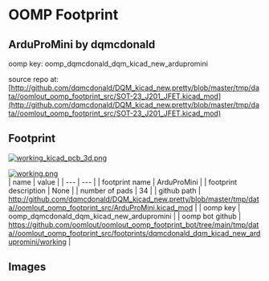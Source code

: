 # OOMP Footprint  
## ArduProMini  by dqmcdonald  
  
oomp key: oomp_dqmcdonald_dqm_kicad_new_ardupromini  
  
source repo at: [http://github.com/dqmcdonald/DQM_kicad_new.pretty/blob/master/tmp/data//oomlout_oomp_footprint_src/SOT-23_J201_JFET.kicad_mod](http://github.com/dqmcdonald/DQM_kicad_new.pretty/blob/master/tmp/data//oomlout_oomp_footprint_src/SOT-23_J201_JFET.kicad_mod)  
## Footprint  
  
[![working_kicad_pcb_3d.png](working_kicad_pcb_3d_600.png)](working_kicad_pcb_3d.png)  
  
[![working.png](working_600.png)](working.png)  
| name | value | 
| --- | --- | 
| footprint name | ArduProMini | 
| footprint description | None | 
| number of pads | 34 | 
| github path | http://github.com/dqmcdonald/DQM_kicad_new.pretty/blob/master/tmp/data//oomlout_oomp_footprint_src/ArduProMini.kicad_mod | 
| oomp key | oomp_dqmcdonald_dqm_kicad_new_ardupromini | 
| oomp bot github | https://github.com/oomlout/oomlout_oomp_footprint_bot/tree/main/tmp/data//oomlout_oomp_footprint_src/footprints/dqmcdonald_dqm_kicad_new_ardupromini/working | 
## Images  
